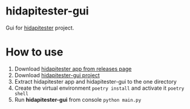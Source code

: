 # hidapitester-gui
Gui for [hidapitester](https://github.com/todbot/hidapitester) project.

# How to use
1. Download [hidapitester app from releases page](https://github.com/todbot/hidapitester/releases)
2. Download [hidapitester-gui project](https://github.com/kuznetsov-m/hidapitester-gui/archive/refs/heads/master.zip)
3. Extract hidapitester app and hidapitester-gui to the one directory
4. Create the virtual environment `poetry install` and activate it `poetry shell`
5. Run **hidapitester-gui** from console `python main.py`